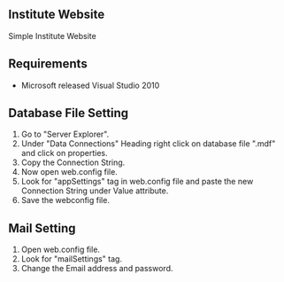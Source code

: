 ## Institute Website
Simple Institute Website

## Requirements
* Microsoft released Visual Studio 2010

## Database File Setting
1. Go to "Server Explorer".
2. Under "Data Connections" Heading right click on database file ".mdf" and click on properties.
3. Copy the Connection String.
4. Now open web.config file.
5. Look for "appSettings" tag in web.config file and paste the new Connection String under Value attribute.
6. Save the webconfig file.

## Mail Setting
1. Open web.config file.
2. Look for "mailSettings" tag.
3. Change the Email address and password.
